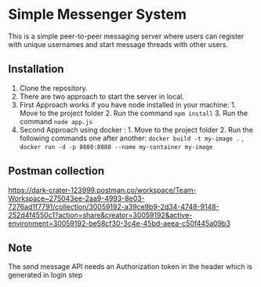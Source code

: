 # Simple Messenger System

This is a simple peer-to-peer messaging server where users can register with unique usernames and start message threads with other users.

## Installation

1. Clone the repository.
2. There are two approach to start the server in local.
3. First Approach works if you have node installed in your machine: 1. Move to the project folder 2. Run the command `npm install` 3. Run the command `node app.js`
4. Second Approach using docker : 1. Move to the project folder 2. Run the following commands one after another: `docker build -t my-image .`  , `docker run -d -p 8080:8080 --name my-container my-image`


## Postman collection
https://dark-crater-123999.postman.co/workspace/Team-Workspace~275043ee-2aa9-4993-8e03-7276ad1f7791/collection/30059192-a39ce9b9-2d34-4748-9148-252d4f4550c1?action=share&creator=30059192&active-environment=30059192-be58cf30-3c4e-45bd-aeea-c50f445a09b3

## Note 
The send message API needs an Authorization token in the header which is generated in login step
